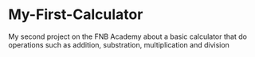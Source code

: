 # My-First-Calculator

My second project on the FNB Academy about a basic calculator that do operations such as addition, substration, multiplication and division 
